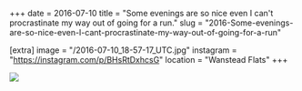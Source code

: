 +++
date = 2016-07-10
title = "Some evenings are so nice even I can't procrastinate my way out of going for a run."
slug = "2016-Some-evenings-are-so-nice-even-I-cant-procrastinate-my-way-out-of-going-for-a-run"

[extra]
image = "/2016-07-10_18-57-17_UTC.jpg"
instagram = "https://instagram.com/p/BHsRtDxhcsG"
location = "Wanstead Flats"
+++

<img src="/2016-07-10_18-57-17_UTC.jpg" />
